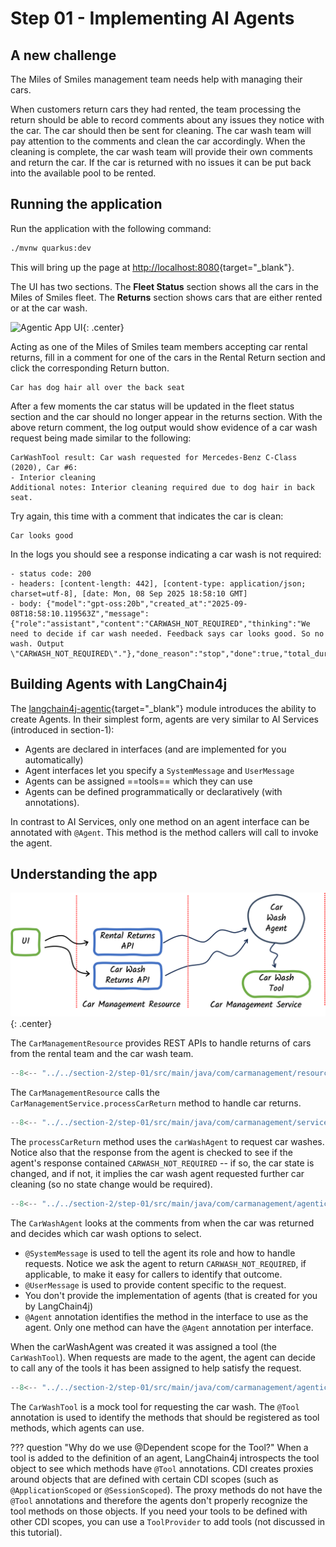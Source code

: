 # Step 01 - Implementing AI Agents

## A new challenge

The Miles of Smiles management team needs help with managing their cars. 

When customers return cars they had rented, the team processing the return should be able to record comments about any issues they notice with the car. The car should then be sent for cleaning. The car wash team will pay attention to the comments and clean the car accordingly. When the cleaning is complete, the car wash team will provide their own comments and return the car. If the car is returned with no issues it can be put back into the available pool to be rented.

## Running the application

Run the application with the following command:

```bash
./mvnw quarkus:dev
```

This will bring up the page at [http://localhost:8080](http://localhost:8080){target="_blank"}.

The UI has two sections. The **Fleet Status** section shows all the cars in the Miles of Smiles fleet. The **Returns** section shows cars that are either rented or at the car wash.

![Agentic App UI](../images/agentic-UI-1.png){: .center}

Acting as one of the Miles of Smiles team members accepting car rental returns, fill in a comment for one of the cars in the Rental Return section and click the corresponding Return button. 

```
Car has dog hair all over the back seat
```

After a few moments the car status will be updated in the fleet status section and the car should no longer appear in the returns section. With the above return comment, the log output would show evidence of a car wash request being made similar to the following:

```
CarWashTool result: Car wash requested for Mercedes-Benz C-Class (2020), Car #6:
- Interior cleaning
Additional notes: Interior cleaning required due to dog hair in back seat.
```

Try again, this time with a comment that indicates the car is clean:

```
Car looks good
```

In the logs you should see a response indicating a car wash is not required:

```
- status code: 200
- headers: [content-length: 442], [content-type: application/json; charset=utf-8], [date: Mon, 08 Sep 2025 18:58:10 GMT]
- body: {"model":"gpt-oss:20b","created_at":"2025-09-08T18:58:10.119563Z","message":{"role":"assistant","content":"CARWASH_NOT_REQUIRED","thinking":"We need to decide if car wash needed. Feedback says car looks good. So no wash. Output \"CARWASH_NOT_REQUIRED\"."},"done_reason":"stop","done":true,"total_duration":1307237250,"load_duration":132135042,"prompt_eval_count":284,"prompt_eval_duration":443868833,"eval_count":42,"eval_duration":729291917}
```

## Building Agents with LangChain4j

The [langchain4j-agentic](https://github.com/langchain4j/langchain4j/tree/main/langchain4j-agentic){target="_blank"} module introduces the ability to create Agents. In their simplest form, agents are very similar to AI Services (introduced in section-1):

- Agents are declared in interfaces (and are implemented for you automatically)
- Agent interfaces let you specify a `SystemMessage` and `UserMessage`
- Agents can be assigned ==tools== which they can use
- Agents can be defined programmatically or declaratively (with annotations).

In contrast to AI Services, only one method on an agent interface can be annotated with `@Agent`. This method is the method callers will call to invoke the agent.

## Understanding the app

![App Blueprint](../images/agentic-app-1.png){: .center}


The `CarManagementResource` provides REST APIs to handle returns of cars from the rental team and the car wash team. 

```java hl_lines="26 50" title="CarManagementResource.java"
--8<-- "../../section-2/step-01/src/main/java/com/carmanagement/resource/CarManagementResource.java:car-management"
```

The `CarManagementResource` calls the `CarManagementService.processCarReturn` method to handle car returns. 

```java hl_lines="16-22 24-26" title="CarManagementService.java"
--8<-- "../../section-2/step-01/src/main/java/com/carmanagement/service/CarManagementService.java:processCarReturn"
```

The `processCarReturn` method uses the `carWashAgent` to request car washes. Notice also that the response from the agent is checked to see if the agent's response contained `CARWASH_NOT_REQUIRED` -- if so, the car state is changed, and if not, it implies the car wash agent requested further car cleaning (so no state change would be required).

```java title="CarWashAgent.java"
--8<-- "../../section-2/step-01/src/main/java/com/carmanagement/agentic/agents/CarWashAgent.java:carWashAgent"
```

The `CarWashAgent` looks at the comments from when the car was returned and decides which car wash options to select.

- `@SystemMessage` is used to tell the agent its role and how to handle requests. Notice we ask the agent to return `CARWASH_NOT_REQUIRED`, if applicable, to make it easy for callers to identify that outcome.
- `@UserMessage` is used to provide content specific to the request.
- You don't provide the implementation of agents (that is created for you by LangChain4j)
- `@Agent` annotation identifies the method in the interface to use as the agent. Only one method can have the `@Agent` annotation per interface.

When the carWashAgent was created it was assigned a tool (the `CarWashTool`). When requests are made to the agent, the agent can decide to call any of the tools it has been assigned to help satisfy the request.

```java hl_lines="4 24" title="CarWashTool.java"
--8<-- "../../section-2/step-01/src/main/java/com/carmanagement/agentic/tools/CarWashTool.java:CarWashTool"
```

The `CarWashTool` is a mock tool for requesting the car wash. The `@Tool` annotation is used to identify the methods that should be registered as tool methods, which agents can use.

??? question "Why do we use @Dependent scope for the Tool?"
    When a tool is added to the definition of an agent, LangChain4j introspects the tool object to see which methods have `@Tool` annotations. CDI creates proxies around objects that are defined with certain CDI scopes (such as `@ApplicationScoped` or `@SessionScoped`). The proxy methods do not have the `@Tool` annotations and therefore the agents don't properly recognize the tool methods on those objects. If you need your tools to be defined with other CDI scopes, you can use a `ToolProvider` to add tools (not discussed in this tutorial).
